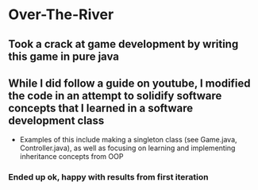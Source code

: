# Over-The-River

## Took a crack at game development by writing this game in pure java

## While I did follow a guide on youtube, I modified the code in an attempt to solidify software concepts that I learned in a software development class 
   * Examples of this include making a singleton class (see Game.java, Controller.java), as well as focusing on learning and implementing inheritance concepts from OOP

### Ended up ok, happy with results from first iteration
